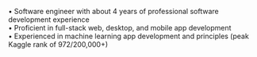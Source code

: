 • Software engineer with about 4 years of professional software development experience  
• Proficient in full-stack web, desktop, and mobile app development  
• Experienced in machine learning app development and principles (peak Kaggle rank of 972/200,000+)  
